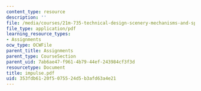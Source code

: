 ```yaml
---
content_type: resource
description: ''
file: /media/courses/21m-735-technical-design-scenery-mechanisms-and-special-effects-spring-2004/353fdb6120f5075524d5b3afd63a4e21_impulse.pdf
file_type: application/pdf
learning_resource_types:
- Assignments
ocw_type: OCWFile
parent_title: Assignments
parent_type: CourseSection
parent_uid: 7ab6ae47-f961-4b79-44ef-243984cf3f3d
resourcetype: Document
title: impulse.pdf
uid: 353fdb61-20f5-0755-24d5-b3afd63a4e21
---
```

